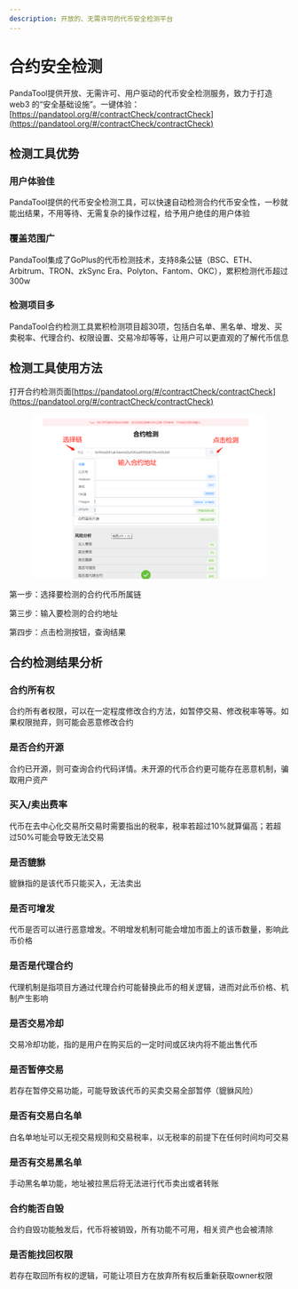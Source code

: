```yaml
---
description: 开放的、无需许可的代币安全检测平台
---
```


# 合约安全检测

PandaTool提供开放、无需许可、用户驱动的代币安全检测服务，致力于打造web3 的“安全基础设施”。一键体验：[https://pandatool.org/#/contractCheck/contractCheck](https://pandatool.org/#/contractCheck/contractCheck)

## 检测工具优势

### 用户体验佳

PandaTool提供的代币安全检测工具，可以快速自动检测合约代币安全性，一秒就能出结果，不用等待、无需复杂的操作过程，给予用户绝佳的用户体验

### 覆盖范围广

PandaTool集成了GoPlus的代币检测技术，支持8条公链（BSC、ETH、Arbitrum、TRON、zkSync Era、Polyton、Fantom、OKC），累积检测代币超过300w

### 检测项目多

PandaTool合约检测工具累积检测项目超30项，包括白名单、黑名单、增发、买卖税率、代理合约、权限设置、交易冷却等等，让用户可以更直观的了解代币信息

## 检测工具使用方法

打开合约检测页面[https://pandatool.org/#/contractCheck/contractCheck](https://pandatool.org/#/contractCheck/contractCheck)

<figure><img src="../.gitbook/assets/1689759913874.png" alt=""><figcaption></figcaption></figure>

第一步：选择要检测的合约代币所属链

第三步：输入要检测的合约地址

第四步：点击检测按钮，查询结果

## 合约检测结果分析

### 合约所有权

合约所有者权限，可以在一定程度修改合约方法，如暂停交易、修改税率等等。如果权限抛弃，则可能会恶意修改合约

### 是否合约开源

合约已开源，则可查询合约代码详情。未开源的代币合约更可能存在恶意机制，骗取用户资产

### 买入/卖出费率

代币在去中心化交易所交易时需要指出的税率，税率若超过10%就算偏高；若超过50%可能会导致无法交易

### 是否貔貅

貔貅指的是该代币只能买入，无法卖出

### 是否可增发

代币是否可以进行恶意增发。不明增发机制可能会增加市面上的该币数量，影响此币价格

### 是否是代理合约

代理机制是指项目方通过代理合约可能替换此币的相关逻辑，进而对此币价格、机制产生影响

### 是否交易冷却

交易冷却功能，指的是用户在购买后的一定时间或区块内将不能出售代币

### 是否暂停交易

若存在暂停交易功能，可能导致该代币的买卖交易全部暂停（貔貅风险）

### 是否有交易白名单

白名单地址可以无视交易规则和交易税率，以无税率的前提下在任何时间均可交易

### 是否有交易黑名单

手动黑名单功能，地址被拉黑后将无法进行代币卖出或者转账

### 合约能否自毁

合约自毁功能触发后，代币将被销毁，所有功能不可用，相关资产也会被清除

### 是否能找回权限

若存在取回所有权的逻辑，可能让项目方在放弃所有权后重新获取owner权限

